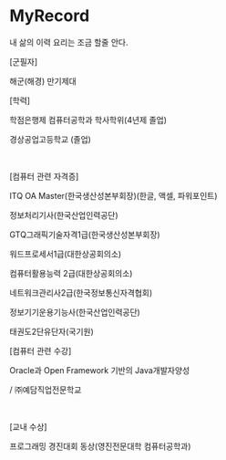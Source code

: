 # MyRecord
내 삶의 이력
요리는 조금 할줄 안다.

[군필자]

해군(해경) 만기제대

[학력]

학점은행제 컴퓨터공학과 학사학위(4년제 졸업)

경상공업고등학교 (졸업)

​

[컴퓨터 관련 자격증]

ITQ OA Master(한국생산성본부회장)(한글, 액셀, 파워포인트)

정보처리기사(한국산업인력공단)

GTQ그래픽기술자격1급(한국생산성본부회장)

워드프로세서1급(대한상공회의소)

컴퓨터활용능력 2급(대한상공회의소)

네트워크관리사2급(한국정보통신자격협회)

정보기기운용기능사(한국산업인력공단)

태권도2단유단자(국기원)




[컴퓨터 관련 수강]

Oracle과 Open Framework 기반의 Java개발자양성 

/ ㈜예담직업전문학교

​

[교내 수상]

프로그래밍 경진대회 동상(영진전문대학 컴퓨터공학과)